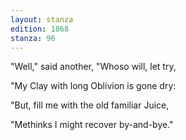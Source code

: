 ```yaml
---
layout: stanza
edition: 1868
stanza: 96
---
```


"Well," said another, "Whoso will, let try,

"My Clay with long Oblivion is gone dry:

"But, fill me with the old familiar Juice,

"Methinks I might recover by-and-bye."